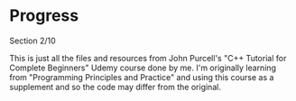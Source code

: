 # Progress
Section 2/10

This is just all the files and resources from John Purcell's "C++ Tutorial for Complete Beginners" Udemy course done by me. I'm originally learning from "Programming Principles and Practice" and using this course as a supplement and so the code may differ from the original.

